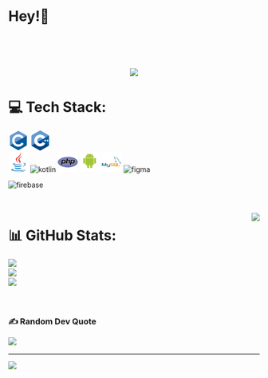  # Hey!👋<br><br><br>
 
 
 <p align="center">
 <img src="https://readme-typing-svg.demolab.com/?lines=Android%20app%20developer;Always%20learning%20new%20things&font=Fira%20Code&center=true&width=440&height=45&color=5398FE&vCenter=true&pause=1000&size=22" />
 </p>

 # 💻 Tech Stack:
<img src="https://raw.githubusercontent.com/devicons/devicon/master/icons/c/c-original.svg" alt="c" width="40" height="40"/>
<img src="https://raw.githubusercontent.com/devicons/devicon/master/icons/cplusplus/cplusplus-original.svg" alt="cplusplus" width="40" height="40"/><br>

<img src="https://raw.githubusercontent.com/devicons/devicon/master/icons/java/java-original.svg" alt="java" width="40" height="40"/>
<img src="https://www.vectorlogo.zone/logos/kotlinlang/kotlinlang-icon.svg" alt="kotlin" width="40" height="40"/> 

<img src="https://raw.githubusercontent.com/devicons/devicon/master/icons/php/php-original.svg" alt="php" width="40" height="40"/>  
<img src="https://raw.githubusercontent.com/devicons/devicon/master/icons/android/android-original-wordmark.svg" alt="android" width="40" height="40"/> 

<img src="https://raw.githubusercontent.com/devicons/devicon/master/icons/mysql/mysql-original-wordmark.svg" alt="mysql" width="40" height="40"/>  
<img src="https://www.vectorlogo.zone/logos/figma/figma-icon.svg" alt="figma" width="40" height="40"/> 

<img src="https://www.vectorlogo.zone/logos/firebase/firebase-icon.svg" alt="firebase" width="40" height="40"/><br><br><br>


 
 <img align="right" src="https://media.giphy.com/media/v1.Y2lkPTc5MGI3NjExeGwxbms4YjE0NGpnMHNkazBmMnQ0eTVwNmh1dWd2cGZqOHF3cG4waSZlcD12MV9pbnRlcm5hbF9naWZfYnlfaWQmY3Q9Zw/qgQUggAC3Pfv687qPC/giphy.gif"/>


# 📊 GitHub Stats:
![](https://github-readme-stats.vercel.app/api?username=Darshan26B&theme=dark&hide_border=false&include_all_commits=false&count_private=false)<br/>
![](https://github-readme-streak-stats.herokuapp.com/?user=Darshan26B&theme=dark&hide_border=false)<br/>
![](https://github-readme-stats.vercel.app/api/top-langs/?username=Darshan26B&theme=dark&hide_border=false&include_all_commits=false&count_private=false&layout=compact)<br><br><br>


### ✍️ Random Dev Quote
![](https://quotes-github-readme.vercel.app/api?type=horizontal&theme=radical)

---
[![](https://visitcount.itsvg.in/api?id=Darshan26B&icon=0&color=1)](https://visitcount.itsvg.in)

 
